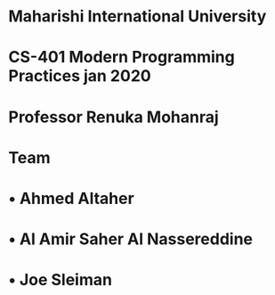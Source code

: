 # Maharishi International University
# CS-401 Modern Programming Practices jan 2020 
# Professor Renuka Mohanraj
# Team
#  • Ahmed Altaher
#  • Al Amir Saher Al Nassereddine
#  • Joe Sleiman
